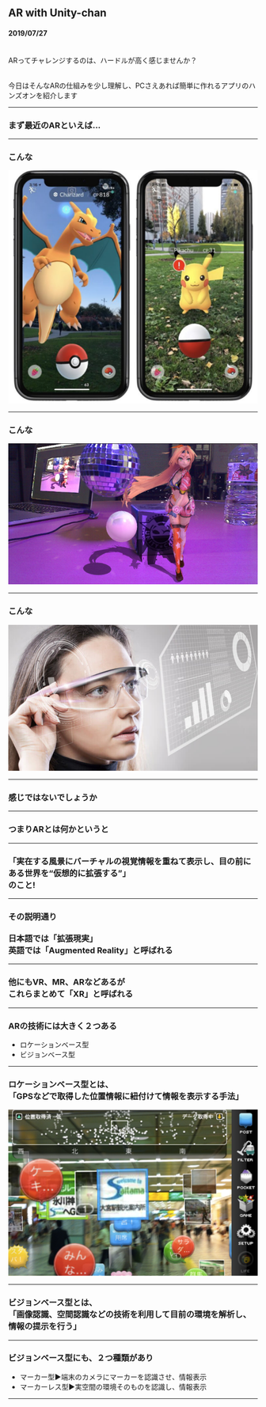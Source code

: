 ## AR with Unity-chan

#### 2019/07/27<br><br>

ARってチャレンジするのは、ハードルが高く感じませんか？<br><br>

今日はそんなARの仕組みを少し理解し、PCさえあれば簡単に作れるアプリのハンズオンを紹介します

---


### まず最近のARといえば...



---

### こんな
![pokemongo](assets/img/pokemongo.png)


---

### こんな
![arunitychan](assets/img/arunitychan.png)


---

### こんな
![arglass](assets/img/arglass.png)


---


### 感じではないでしょうか


---


### つまりARとは何かというと


---


### 「実在する風景にバーチャルの視覚情報を重ねて表示し、目の前にある世界を“仮想的に拡張する”」<br>のこと!


---


### その説明通り<br><br>日本語では「拡張現実」<br>英語では「Augmented Reality」と呼ばれる


---


### 他にもVR、MR、ARなどあるが<br>これらまとめて「XR」と呼ばれる


---

### ARの技術には大きく２つある
- ロケーションベース型
- ビジョンベース型


---

### ロケーションベース型とは、<br>「GPSなどで取得した位置情報に紐付けて情報を表示する手法」
![skyware](assets/img/skyware.png)

---


### ビジョンベース型とは、<br>「画像認識、空間認識などの技術を利用して目前の環境を解析し、情報の提示を行う」


---


### ビジョンベース型にも、２つ種類があり
- マーカー型▶︎端末のカメラにマーカーを認識させ、情報表示
- マーカーレス型▶︎実空間の環境そのものを認識し、情報表示

---


